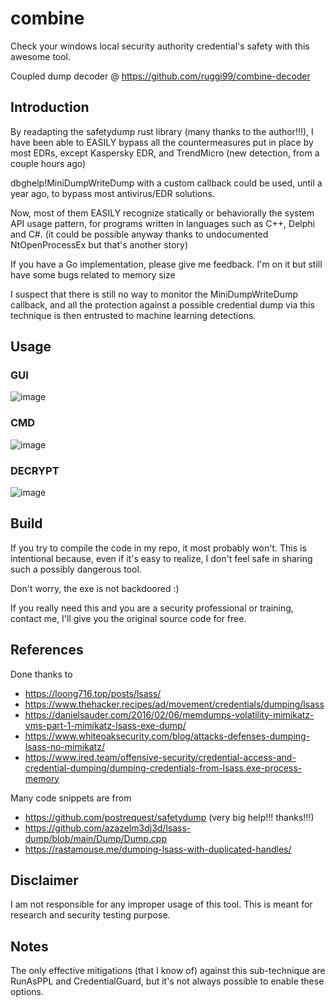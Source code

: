 # combine
Check your windows local security authority credential's safety with this awesome tool.

Coupled dump decoder @ https://github.com/ruggi99/combine-decoder

## Introduction

By readapting the safetydump rust library (many thanks to the author!!!), I have been able to EASILY bypass all the countermeasures put in place by most EDRs, except Kaspersky EDR, and TrendMicro (new detection, from a couple hours ago)

dbghelp!MiniDumpWriteDump with a custom callback could be used, until a year ago, to bypass most antivirus/EDR solutions. 


Now, most of them EASILY recognize statically or behaviorally the system API usage pattern, for programs written in languages such as  C++, Delphi and C#. 
(it could be possible anyway thanks to undocumented NtOpenProcessEx but that's another story) 


If you have a Go implementation, please give me feedback. I'm on it but still have some bugs related to memory size


I suspect that there is still no way to monitor the MiniDumpWriteDump callback, and all the protection against a possible credential dump via this technique is then entrusted to machine learning detections.





## Usage

### GUI
![image](https://github.com/m3f157O/combine_harvester/assets/79704302/89ad15f9-8366-45ca-a1b3-068724323e1f)


### CMD
![image](https://github.com/m3f157O/combine_harvester/assets/79704302/f033d48e-019e-4179-9b22-ad60e1552a7e)



### DECRYPT
![image](https://github.com/m3f157O/combine_harvester/assets/79704302/01665c76-248c-4b5e-a2ba-2b23d55b5288)


## Build
If you try to compile the code in my repo, it most probably won't. This is intentional because, even if it's easy to realize, I don't feel safe in sharing such a possibly dangerous tool. 

Don't worry, the exe is not backdoored :) 

If you really need this and you are a security professional or training, contact me, I'll give you the original source code for free.

## References
Done thanks to  
- https://loong716.top/posts/lsass/
- https://www.thehacker.recipes/ad/movement/credentials/dumping/lsass
- https://danielsauder.com/2016/02/06/memdumps-volatility-mimikatz-vms-part-1-mimikatz-lsass-exe-dump/
- https://www.whiteoaksecurity.com/blog/attacks-defenses-dumping-lsass-no-mimikatz/
- https://www.ired.team/offensive-security/credential-access-and-credential-dumping/dumping-credentials-from-lsass.exe-process-memory

Many code snippets are from
- https://github.com/postrequest/safetydump (very big help!!! thanks!!!)
- https://github.com/azazelm3dj3d/lsass-dump/blob/main/Dump/Dump.cpp
- https://rastamouse.me/dumping-lsass-with-duplicated-handles/

## Disclaimer
I am not responsible for any improper usage of this tool. This is meant for research and security testing purpose.

## Notes
The only effective mitigations (that I know of) against this sub-technique are RunAsPPL and CredentialGuard, but it's not always possible to enable these options.

